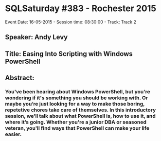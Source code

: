 # SQLSaturday #383 - Rochester 2015
Event Date: 16-05-2015 - Session time: 08:30:00 - Track: Track 2
## Speaker: Andy Levy
## Title: Easing Into Scripting with Windows PowerShell
## Abstract:
### You've been hearing about Windows PowerShell, but you're wondering if it's something you should be working with. Or maybe you’re just looking for a way to make those boring, repetetive chores take care of themselves. In this introductory session, we'll talk about what PowerShell is, how to use it, and where it’s going. Whether you're a junior DBA or seasoned veteran, you'll find ways that PowerShell can make your life easier.
